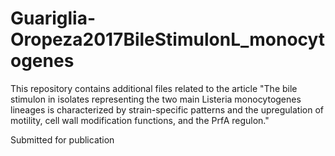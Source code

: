 # Guariglia-Oropeza2017BileStimulonL_monocytogenes
This repository contains additional files related to the article "The bile stimulon in isolates representing the two main Listeria monocytogenes lineages is characterized by strain-specific patterns and the upregulation of motility, cell wall modification functions, and the PrfA regulon."

Submitted for publication
